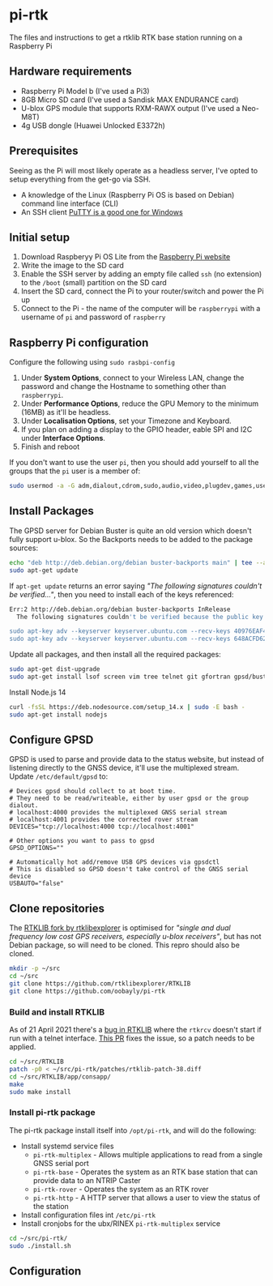# pi-rtk
The files and instructions to get a rtklib RTK base station running on a Raspberry Pi

## Hardware requirements
- Raspberry Pi Model b (I've used a Pi3)
- 8GB Micro SD card (I've used a Sandisk MAX ENDURANCE card)
- U-blox GPS module that supports RXM-RAWX output (I've used a Neo-M8T)
- 4g USB dongle (Huawei Unlocked E3372h)

## Prerequisites
Seeing as the Pi will most likely operate as a headless server, I've opted to setup everything from the get-go via SSH.

- A knowledge of the Linux (Raspberry Pi OS is based on Debian) command line interface (CLI)
- An SSH client [PuTTY is a good one for Windows](https://www.chiark.greenend.org.uk/~sgtatham/putty/latest.html)

## Initial setup

1. Download Raspberyy Pi OS Lite from the [Raspberry Pi website](https://www.raspberrypi.org/software/operating-systems/#raspberry-pi-os-32-bit)
2. Write the image to the SD card
3. Enable the SSH server by adding an empty file called `ssh` (no extension) to the `/boot` (small) partition on the SD card
4. Insert the SD card, connect the Pi to your router/switch and power the Pi up
5. Connect to the Pi - the name of the computer will be `raspberrypi` with a username of `pi` and password of `raspberry`

## Raspberry Pi configuration
Configure the following using `sudo rasbpi-config`

1. Under **System Options**, connect to your Wireless LAN, change the password and change the Hostname to something other than `raspberrypi`.
2. Under **Performance Options**, reduce the GPU Memory to the minimum (16MB) as it'll be headless.
3. Under **Localisation Options**, set your Timezone and Keyboard.
4. If you plan on adding a display to the GPIO header, eable SPI and I2C under **Interface Options**.
5. Finish and reboot

If you don't want to use the user `pi`, then you should add yourself to all the groups that the `pi` user is a member of:
``` bash
sudo usermod -a -G adm,dialout,cdrom,sudo,audio,video,plugdev,games,users,input,netdev,gpio,i2c,spi <username>
````

## Install Packages
The GPSD server for Debian Buster is quite an old version which doesn't fully support u-blox. So the Backports needs to be added to the package sources:
``` bash
echo "deb http://deb.debian.org/debian buster-backports main" | tee --append /etc/apt/sources.list
sudo apt-get update
```

If `apt-get update` returns an error saying *"The following signatures couldn't be verified..."*, then you need to install each of the keys referenced:
``` bash
Err:2 http://deb.debian.org/debian buster-backports InRelease
  The following signatures couldn't be verified because the public key is not available: NO_PUBKEY 04EE7237B7D453EC NO_PUBKEY 648ACFD622F3D138

sudo apt-key adv --keyserver keyserver.ubuntu.com --recv-keys 40976EAF437D05B5
sudo apt-key adv --keyserver keyserver.ubuntu.com --recv-keys 648ACFD622F3D138
```

Update all packages, and then install all the required packages:
``` bash
sudo apt-get dist-upgrade
sudo apt-get install lsof screen vim tree telnet git gfortran gpsd/buster-backports
```

Install Node.js 14
``` bash
curl -fsSL https://deb.nodesource.com/setup_14.x | sudo -E bash -
sudo apt-get install nodejs
```

## Configure GPSD
GPSD is used to parse and provide data to the status website, but instead of listening directly to the GNSS device, it'll use the multiplexed stream. Update `/etc/default/gpsd` to:
```
# Devices gpsd should collect to at boot time.
# They need to be read/writeable, either by user gpsd or the group dialout.
# localhost:4000 provides the multiplexed GNSS serial stream
# localhost:4001 provides the corrected rover stream
DEVICES="tcp://localhost:4000 tcp://localhost:4001"

# Other options you want to pass to gpsd
GPSD_OPTIONS=""

# Automatically hot add/remove USB GPS devices via gpsdctl
# This is disabled so GPSD doesn't take control of the GNSS serial device
USBAUTO="false"
```

## Clone repositories
The [RTKLIB fork by rtklibexplorer](https://github.com/rtklibexplorer/RTKLIB) is optimised for *"single and dual frequency low cost GPS receivers, especially u-blox receivers"*, but has not Debian package, so will need to be cloned. This repro should also be cloned.
``` bash
mkdir -p ~/src
cd ~/src
git clone https://github.com/rtklibexplorer/RTKLIB
git clone https://github.com/oobayly/pi-rtk
```

### Build and install RTKLIB
As of 21 April 2021 there's a [bug in RTKLIB](https://github.com/rtklibexplorer/RTKLIB/issues/38) where the `rtkrcv` doesn't start if run with a telnet interface. [This PR](https://github.com/rtklibexplorer/RTKLIB/pull/56) fixes the issue, so a patch needs to be applied.

``` bash
cd ~/src/RTKLIB
patch -p0 < ~/src/pi-rtk/patches/rtklib-patch-38.diff
cd ~/src/RTKLIB/app/consapp/
make
sudo make install
```

### Install pi-rtk package
The pi-rtk package install itself into `/opt/pi-rtk`, and will do the following:
- Install systemd service files
  - `pi-rtk-multiplex` - Allows multiple applications to read from a single GNSS serial port
  - `pi-rtk-base` - Operates the system as an RTK base station that can provide data to an NTRIP Caster
  - `pi-rtk-rover` - Operates the system as an RTK rover
  - `pi-rtk-http` - A HTTP server that allows a user to view the status of the station
- Install configuration files int `/etc/pi-rtk`
- Install cronjobs for the ubx/RINEX `pi-rtk-multiplex` service

``` bash
cd ~/src/pi-rtk/
sudo ./install.sh
```

## Configuration
